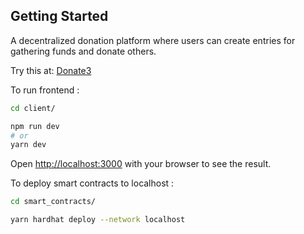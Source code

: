## Getting Started

A decentralized donation platform where users can create entries for gathering funds and donate others.

Try this at: [Donate3](https://donate3.vercel.app/)

To run frontend :

```bash
cd client/

npm run dev
# or
yarn dev
```

Open [http://localhost:3000](http://localhost:3000) with your browser to see the result.

To deploy smart contracts to localhost :

```bash
cd smart_contracts/

yarn hardhat deploy --network localhost
```
